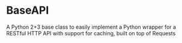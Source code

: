 # BaseAPI
A Python 2+3 base class to easily implement a Python wrapper for a RESTful HTTP API with support for caching, built on top of Requests
